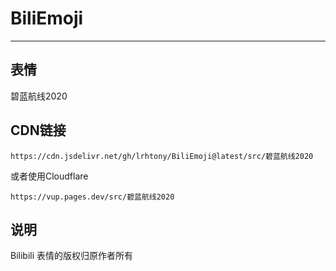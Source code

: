 # BiliEmoji
---
## 表情
碧蓝航线2020
## CDN链接
```
https://cdn.jsdelivr.net/gh/lrhtony/BiliEmoji@latest/src/碧蓝航线2020
```
或者使用Cloudflare
```
https://vup.pages.dev/src/碧蓝航线2020
```
## 说明
Bilibili 表情的版权归原作者所有
